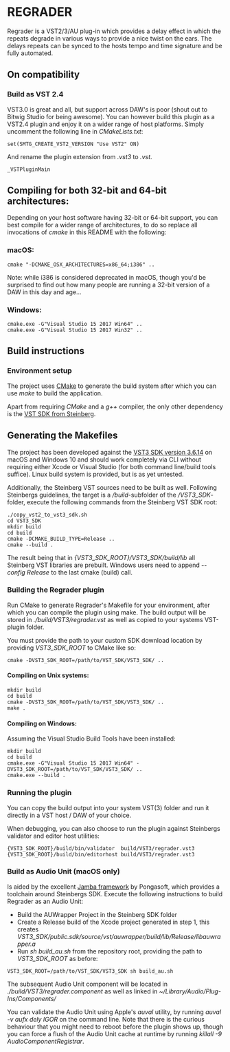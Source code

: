 # REGRADER

Regrader is a VST2/3/AU plug-in which provides a delay effect in which the repeats degrade in
various ways to provide a nice twist on the ears. The delays repeats can be synced to the
hosts tempo and time signature and be fully automated.

## On compatibility

### Build as VST 2.4

VST3.0 is great and all, but support across DAW's is poor (shout out to Bitwig Studio for being awesome). You can however build this plugin as a VST2.4 plugin and enjoy it on a wider range of host platforms. Simply uncomment the following line in _CMakeLists.txt_:

```
set(SMTG_CREATE_VST2_VERSION "Use VST2" ON)
```

And rename the plugin extension from _.vst3_ to _.vst_.

```
_VSTPluginMain
```

## Compiling for both 32-bit and 64-bit architectures:

Depending on your host software having 32-bit or 64-bit support, you can best compile for a wider range of architectures, to do so replace all invocations of _cmake_ in this README with the following:

### macOS:
```
cmake "-DCMAKE_OSX_ARCHITECTURES=x86_64;i386" ..
```

Note: while i386 is considered deprecated in macOS, though you'd be surprised to find out how many people are
running a 32-bit version of a DAW in this day and age...

### Windows:
```
cmake.exe -G"Visual Studio 15 2017 Win64" ..
cmake.exe -G"Visual Studio 15 2017 Win32" ..
```

## Build instructions

### Environment setup

The project uses [CMake](https://cmake.org) to generate the build system after which you can use _make_ to build the application.

Apart from requiring _CMake_ and a _g++_ compiler, the only other dependency is the [VST SDK from Steinberg](https://www.steinberg.net/en/company/developers.html).

## Generating the Makefiles

The project has been developed against the [VST3 SDK version 3.6.14](https://www.steinberg.net/vst3sdk) on macOS and Windows 10 and should work completely via CLI without requiring either Xcode or Visual Studio (for both command line/build tools suffice). Linux build system is provided, but is as yet untested.

Additionally, the Steinberg VST sources need to be built as well. Following Steinbergs guidelines, the target is a _/build_-subfolder of the _/VST3_SDK_-folder, execute the following commands from the Steinberg VST SDK root:

```
./copy_vst2_to_vst3_sdk.sh
cd VST3_SDK
mkdir build
cd build
cmake -DCMAKE_BUILD_TYPE=Release ..
cmake --build .
```

The result being that in _{VST3_SDK_ROOT}/VST3_SDK/build/lib_ all Steinberg VST libraries are prebuilt. Windows users need to append _--config Release_ to the last cmake (build) call.

### Building the Regrader plugin

Run CMake to generate Regrader's Makefile for your environment, after which you can compile the plugin using make. The build output will be stored in _./build/VST3/regrader.vst_ as well as copied to your systems VST-plugin folder.

You must provide the path to your custom SDK download location by providing _VST3_SDK_ROOT_ to CMake like so:

```
cmake -DVST3_SDK_ROOT=/path/to/VST_SDK/VST3_SDK/ ..
```

#### Compiling on Unix systems:

```
mkdir build
cd build
cmake -DVST3_SDK_ROOT=/path/to/VST_SDK/VST3_SDK/ ..
make .
```

#### Compiling on Windows:

Assuming the Visual Studio Build Tools have been installed:

```
mkdir build
cd build
cmake.exe -G"Visual Studio 15 2017 Win64" -DVST3_SDK_ROOT=/path/to/VST_SDK/VST3_SDK/ ..
cmake.exe --build .
```

### Running the plugin

You can copy the build output into your system VST(3) folder and run it directly in a VST host / DAW of your choice.

When debugging, you can also choose to run the plugin against Steinbergs validator and editor host utilities:

    {VST3_SDK_ROOT}/build/bin/validator  build/VST3/regrader.vst3
    {VST3_SDK_ROOT}/build/bin/editorhost build/VST3/regrader.vst3

### Build as Audio Unit (macOS only)

Is aided by the excellent [Jamba framework](https://github.com/pongasoft/jamba) by Pongasoft, which provides a toolchain around Steinbergs SDK. Execute the following instructions to build Regrader as an Audio Unit:

* Build the AUWrapper Project in the Steinberg SDK folder
* Create a Release build of the Xcode project generated in step 1, this creates _VST3_SDK/public.sdk/source/vst/auwrapper/build/lib/Release/libauwrapper.a_
* Run _sh build_au.sh_ from the repository root, providing the path to _VST3_SDK_ROOT_ as before:

```
VST3_SDK_ROOT=/path/to/VST_SDK/VST3_SDK sh build_au.sh
```

The subsequent Audio Unit component will be located in _./build/VST3/regrader.component_ as well as linked
in _~/Library/Audio/Plug-Ins/Components/_

You can validate the Audio Unit using Apple's _auval_ utility, by running _auval -v aufx dely IGOR_ on the command line. Note that there is the curious behaviour that you might need to reboot before the plugin shows up, though you can force a flush of the Audio Unit cache at runtime by running _killall -9 AudioComponentRegistrar_.
